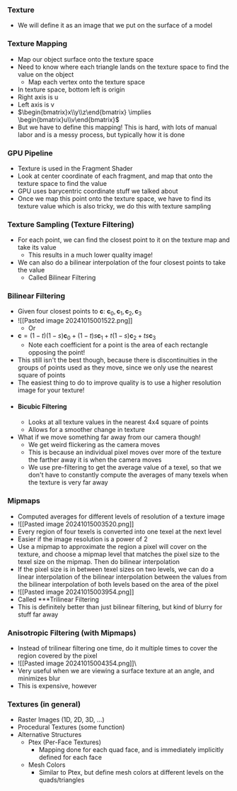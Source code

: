 ### Texture
- We will define it as an image that we put on the surface of a model
### Texture Mapping
- Map our object surface onto the texture space
- Need to know where each triangle lands on the texture space to find the value on the object
	- Map each vertex onto the texture space
- In texture space, bottom left is origin
- Right axis is u
- Left axis is v
- $\begin{bmatrix}x\\y\\z\end{bmatrix} \implies \begin{bmatrix}u\\v\end{bmatrix}$
- But we have to define this mapping! This is hard, with lots of manual labor and is a messy process, but typically how it is done
### GPU Pipeline
- Texture is used in the Fragment Shader
- Look at center coordinate of each fragment, and map that onto the texture space to find the value
- GPU uses barycentric coordinate stuff we talked about
- Once we map this point onto the texture space, we have to find its texture value which is also tricky, we do this with texture sampling
### Texture Sampling (Texture Filtering)
- For each point, we can find the closest point to it on the texture map and take its value
	- This results in a much lower quality image!
- We can also do a bilinear interpolation of the four closest points to take the value
	- Called Bilinear Filtering
### Bilinear Filtering
- Given four closest points to $\textbf{c}$: $\textbf{c}_0,\textbf{c}_1,\textbf{c}_2,\textbf{c}_3$
- ![[Pasted image 20241015001522.png]]
	- Or
- $\textbf{c}=(1-t)(1-s)\textbf{c}_0+(1-t)s\textbf{c}_1+t(1-s)\textbf{c}_2+ts\textbf{c}_3$
	- Note each coefficient for a point is the area of each rectangle opposing the point!
- This still isn't the best though, because there is discontinuities in the groups of points used as they move, since we only use the nearest square of points
- The easiest thing to do to improve quality is to use a higher resolution image for your texture!
- #### Bicubic Filtering
	- Looks at all texture values in the nearest 4x4 square of points
	- Allows for a smoother change in texture
- What if we move something far away from our camera though!
	- We get weird flickering as the camera moves
	- This is because an individual pixel moves over more of the texture the farther away it is when the camera moves
	- We use pre-filtering to get the average value of a texel, so that we don't have to constantly compute the averages of many texels when the texture is very far away
### Mipmaps
- Computed averages for different levels of resolution of a texture image
- ![[Pasted image 20241015003520.png]]
- Every region of four texels is converted into one texel at the next level
- Easier if the image resolution is a power of 2
- Use a mipmap to approximate the region a pixel will cover on the texture, and choose a mipmap level that matches the pixel size to the texel size on the mipmap. Then do bilinear interpolation
- If the pixel size is in between texel sizes on two levels, we can do a linear interpolation of the bilinear interpolation between the values from the bilinear interpolation of both levels based on the area of the pixel
- ![[Pasted image 20241015003954.png]]
- Called ***Trilinear Filtering
- This is definitely better than just bilinear filtering, but kind of blurry for stuff far away
### Anisotropic Filtering (with Mipmaps)
- Instead of trilinear filtering one time, do it multiple times to cover the region covered by the pixel
- ![[Pasted image 20241015004354.png]]\
- Very useful when we are viewing a surface texture at an angle, and minimizes blur
- This is expensive, however
### Textures (in general)
- Raster Images (1D, 2D, 3D, ...)
- Procedural Textures (some function)
- Alternative Structures
	- Ptex (Per-Face Textures)
		- Mapping done for each quad face, and is immediately implicitly defined for each face
	- Mesh Colors
		- Similar to Ptex, but define mesh colors at different levels on the quads/triangles



